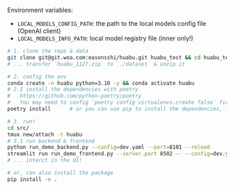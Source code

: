 
Environment variables:
- `LOCAL_MODELS_CONFIG_PATH`: the path to the local models config file (OpenAI client)
- `LOCAL_MODELS_INFO_PATH`: local model registry file (inner only!)

```sh
# 1. clone the repo & data
git clone git@git.woa.com:easonsshi/huabu.git huabu_test && cd huabu_test
# ... transfer `huabu_1127.zip` to `./dataset` & unzip it

# 2. config the env
conda create -n huabu python=3.10 -y && conda activate huabu
# 2.1 install the dependencies with poetry
#   https://github.com/python-poetry/poetry
#   You may need to config `poetry config virtualenvs.create false` first
poetry install      # or you can use pip to install the dependencies, if you like

# 3. run!
cd src/
tmux new/attach -t huabu
# 3.1 run backend & frontend
python run_demo_backend.py --config=dev.yaml --port=8101 --reload
streamlit run run_demo_frontend.py --server.port 8502 -- --config=dev.yaml --page_default_index=0
# ... interct in the UI!

# or, can also install the package
pip install -e .
```

